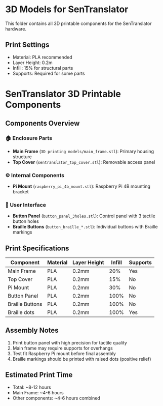 # 3D Models for SenTranslator

This folder contains all 3D printable components for the SenTranslator hardware. 

## Print Settings
- Material: PLA recommended
- Layer Height: 0.2m
- Infill: 15% for structural parts
- Supports: Required for some parts

# SenTranslator 3D Printable Components

## Components Overview

### 🏠 Enclosure Parts
- **Main Frame** (`3D printing models/main_frame.stl`): Primary housing structure
- **Top Cover** (`sentranslator_top_cover.stl`): Removable access panel

### ⚙️ Internal Components  
- **Pi Mount** (`raspberry_pi_4b_mount.stl`): Raspberry Pi 4B mounting bracket

### 🔘 User Interface
- **Button Panel** (`button_panel_3holes.stl`): Control panel with 3 tactile button holes
- **Braille Buttons** (`button_braille_*.stl`): Individual buttons with Braille markings

## Print Specifications

| Component | Material | Layer Height | Infill | Supports |
|-----------|----------|--------------|--------|----------|
| Main Frame | PLA | 0.2mm | 20% | Yes |
| Top Cover | PLA | 0.2mm | 15% | No |
| Pi Mount | PLA | 0.2mm | 30% | No |
| Button Panel | PLA | 0.2mm | 100% | No |
| Braille Buttons | PLA | 0.2mm | 100% | No |
| Braille dots | PLA | 0.2mm | 100% | Yes |


## Assembly Notes
1. Print button panel with high precision for tactile quality
2. Main frame may require supports for overhangs
3. Test fit Raspberry Pi mount before final assembly
4. Braille markings should be printed with raised dots (positive relief)

## Estimated Print Time
- Total: ~8-12 hours
- Main Frame: ~4-6 hours
- Other components: ~4-6 hours combined
